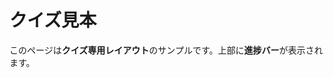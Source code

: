 # クイズ見本

このページは**クイズ専用レイアウト**のサンプルです。上部に**進捗バー**が表示されます。

<div id="quiz-proto2"></div>

<script>
  loadQuiz('../quizzes/prototype.json','quiz-proto2', {quizId:'proto'});
</script>
